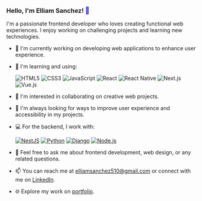 ### Hello, I'm Elliam Sanchez! <span style="color:blue; font-size:18px;">👋</span>

I'm a passionate frontend developer who loves creating functional web experiences. I enjoy working on challenging projects and learning new technologies.

- 🔭 I'm currently working on developing web applications to enhance user experience.
- 🌱 I'm learning and using:

    ![HTML5](https://img.shields.io/badge/HTML5-E34F26?style=for-the-badge&logo=html5&logoColor=white)
    ![CSS3](https://img.shields.io/badge/CSS3-1572B6?style=for-the-badge&logo=css3&logoColor=white)
    ![JavaScript](https://img.shields.io/badge/JavaScript-F7DF1E?style=for-the-badge&logo=javascript&logoColor=black)
    ![React](https://img.shields.io/badge/React-61DAFB?style=for-the-badge&logo=react&logoColor=black)
    ![React Native](https://img.shields.io/badge/React_Native-0088CC?style=for-the-badge&logo=react&logoColor=white)
    ![Next.js](https://img.shields.io/badge/Next.js-000000?style=for-the-badge&logo=next.js&logoColor=white)
    ![Vue.js](https://img.shields.io/badge/Vue.js-4FC08D?style=for-the-badge&logo=vue.js&logoColor=white)
    
- 👯 I'm interested in collaborating on creative web projects.
- 🤔 I'm always looking for ways to improve user experience and accessibility in my projects.
- 💻 For the backend, I work with:

    [![NestJS](https://img.shields.io/badge/NestJS-E0234E?style=for-the-badge&logo=nestjs&logoColor=white)](https://nestjs.com/)
    [![Python](https://img.shields.io/badge/Python-3776AB?style=for-the-badge&logo=python&logoColor=white)](https://www.python.org/)
    [![Django](https://img.shields.io/badge/Django-092E20?style=for-the-badge&logo=django&logoColor=white)](https://www.djangoproject.com/)
    [![Node.js](https://img.shields.io/badge/Node.js-339933?style=for-the-badge&logo=node.js&logoColor=white)](https://nodejs.org/)
    
- 💬 Feel free to ask me about frontend development, web design, or any related questions.
- 📫 You can reach me at [elliamsanchez510@gmail.com](mailto:elliamsanchez510@gmail.com) or connect with me on [LinkedIn](https://www.linkedin.com/in/elliam-s%C3%A1nchez-958aaa269/).
- 🌐 Explore my work on [portfolio](https://devcreations.netlify.app/).
